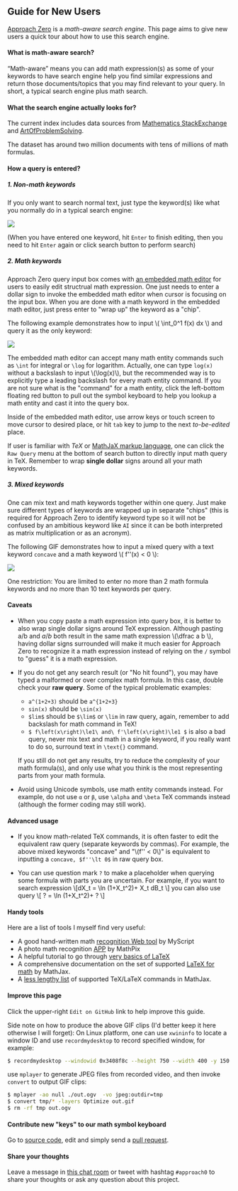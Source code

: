 ## Guide for New Users
[Approach Zero](https://approach0.xyz) is a *math-aware search engine*.
This page aims to give new users a quick tour about how to use this search engine.

#### What is math-aware search?
“Math-aware” means you can add math expression(s) as some of your keywords to have search engine help you find similar expressions and return those documents/topics that you may find relevant to your query. In short, a typical search engine plus math search.

#### What the search engine actually looks for?
The current index includes data sources from [Mathematics StackExchange](http://math.stackexchange.com) and [ArtOfProblemSolving](https://artofproblemsolving.com/community).

The dataset has around two million documents with tens of millions of math formulas.

#### How a query is entered?

##### 1. Non-math keywords
If you only want to search normal text, just type the keyword(s) like what you normally do in a typical search engine:

![](../static/term-query.gif)

(When you have entered one keyword, hit `Enter` to finish editing, then you need to hit `Enter` again or click search button to perform search)

##### 2. Math keywords
Approach Zero query input box comes with [an embedded math editor](https://github.com/approach0/fork-mathquill) for users to easily edit structrual math expression.
One just needs to enter a dollar sign to invoke the embedded math editor when cursor is focusing on the input box.
When you are done with a math keyword in the embedded math editor, just press enter to "wrap up" the keyword as a "chip".

The following example demonstrates how to input \\( \int_0^1 f(x) dx \\) and query it as the only keyword:

![](../static/math-query.gif)

The embedded math editor can accept many math entity commands such as `\int` for integral or `\log` for logarithm. Actually, one can type `log(x)` without a backslash to input \\(\log(x)\\), but the recommended way is to explicitly type a leading backslash for every math entity command.
If you are not sure what is the "command" for a math entity, click the left-bottom floating red button to pull out the symbol keyboard to help you lookup a math entity and cast it into the query box.

Inside of the embedded math editor, use arrow keys or touch screen to move cursor to desired place, or hit `tab` key to jump to the next *to-be-edited* place.

If user is familiar with *TeX* or [MathJaX markup language](https://www.mathjax.org/), one can click the `Raw Query` menu at the bottom of search button to directly input math query in TeX. Remember to wrap **single dollar** signs around all your math keywords.


##### 3. Mixed keywords
One can mix text and math keywords together within one query.
Just make sure different types of keywords are wrapped up in separate "chips"
(this is required for Approach Zero to identify keyword type so it will not be confused by an ambitious keyword like `AI` since it can be both interpreted as matrix multiplication or as an acronym).

The following GIF demonstrates how to input a mixed query with a text keyword `concave` and a math keyword \\( f''(x) < 0 \\):

![](../static/mix-query.gif)

One restriction: You are limited to enter no more than 2 math
formula keywords and no more than 10 text keywords per query.

#### Caveats
* When you copy paste a math expression into query box, it is better to also wrap single dollar signs around TeX expression. Although pasting a/b and $a/b$ both result in the same math expression \\(\dfrac a b \\), having dollar signs surrounded will make it much easier for Approach Zero to recognize it a math expression instead of relying on the `/` symbol to "guess" it is a math expression.

* If you do not get any search result (or "No hit found"), you may have typed a malformed or over complex math formula. In this case, double check your **raw query**. Some of the typical problematic examples:
	* `a^(1+2+3)` should be `a^{1+2+3}`
	* `sin(x)` should be `\sin(x)`
	* `$lim$` should be `$\lim$` or  `\lim` in raw query, again, remember to add backslash for math command in TeX!
	* `$ f\left(x\right)\le1\ and\ f'\left(x\right)\le1 $` is also a bad query, never mix text and math in a single keyword, if you really want to do so, surround text in `\text{}` command. 

	If you still do not get any results, try to reduce the complexity of your math formula(s), and only use what you think is the most representing parts from your math formula.

* Avoid using Unicode symbols, use math entity commands instead. For example, do not use `α` or `β`, use `\alpha` and `\beta` TeX commands instead (although the former coding may still work).


#### Advanced usage
* If you know math-related TeX commands, it is often faster to
edit the equivalent raw query (separate keywords by commas).
For example, the above mixed keywords "concave" and
"\\(f'' < 0\\)" is equivalent to inputting a `concave,
$f''\lt 0$` in raw query box.

* You can use question mark `?` to make a placeholder when querying
some formula with parts you are uncertain.
For example, if you want to search expression
\\[dX_t = \ln (1+X_t^2)+ X_t dB_t \\]
you can also use query
\\[ ? = \ln (1+X_t^2)+ ? \\]


#### Handy tools
Here are a list of tools I myself find very useful:
* A good hand-written math [recognition Web tool](https://webdemo.myscript.com/views/math/index.html) by MyScript
* A photo math recognition [APP](https://mathpix.com/) by MathPix
* A helpful tutorial to go through [very basics of LaTeX](https://en.wikibooks.org/wiki/LaTeX)
* A comprehensive documentation on the set of supported [LaTeX for math](http://www.onemathematicalcat.org/MathJaxDocumentation/TeXSyntax.htm) by MathJax.
* A [less lengthy list](http://docs.mathjax.org/en/latest/input/tex/macros/index.html) of supported TeX/LaTeX commands in MathJax.

#### Improve this page
Click the upper-right `Edit on GitHub` link to help improve this guide.

Side note on how to produce the above GIF clips (I'd better keep it here otherwise I will forget):
On Linux platform, one can use `xwininfo` to locate a window ID and use `recordmydesktop` to record specified window, for example:
```sh
$ recordmydesktop --windowid 0x3408f8c --height 750 --width 400 -y 150 -x 50
```
use `mplayer` to generate JPEG files from recorded video, and then invoke `convert` to output GIF clips:
```sh
$ mplayer -ao null ./out.ogv  -vo jpeg:outdir=tmp
$ convert tmp/* -layers Optimize out.gif
$ rm -rf tmp out.ogv
```

#### Contribute new "keys" to our math symbol keyboard
Go to [source code](https://github.com/approach0/ui-approach0/blob/master/symbol-keyboard.js), edit and simply send a [pull request](https://opensource.stackexchange.com/questions/352/what-exactly-is-a-pull-request).

#### Share your thoughts
Leave a message in [this chat room](https://chat.stackexchange.com/rooms/46148) or tweet with hashtag `#approach0` to share your thoughts or ask any question about this project.
